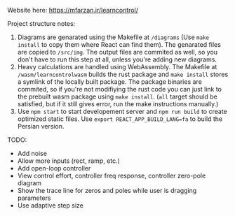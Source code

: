Website here: https://mfarzan.ir/learncontrol/

Project structure notes:

1. Diagrams are genarated using the Makefile at `/diagrams` (Use `make install` to copy them where React can find them). The genarated files are copied to `/src/img`. The output files are commited as well, so you don't have to run this step at all, unless you're adding new diagrams.
2. Heavy calculations are handled using WebAssembly. The Makefile at `/wasm/learncontrolwasm` builds the rust package and `make install` stores a symlink of the locally built package. The package binaries are commited, so if you're not modifiying the rust code you can just link to the prebuilt wasm package using `make install`. (`all` target should be satisfied, but if it still gives error, run the make instructions manually.)
3. Use `npm start` to start developement server and `npm run build` to create optimized static files. Use `export REACT_APP_BUILD_LANG=fa` to build the Persian version.

TODO:

- Add noise
- Allow more inputs (rect, ramp, etc.)
- Add open-loop controller
- View control effort, controller freq response, controller zero-pole diagram
- Show the trace line for zeros and poles while user is dragging parameters
- Use adaptive step size